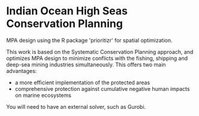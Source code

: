 # Indian Ocean High Seas Conservation Planning

MPA design using the R package 'prioritizr' for spatial optimization. 

This work is based on the Systematic Conservation Planning approach, and optimizes MPA design
to minimize conflicts with the fishing, shipping and deep-sea mining industries simultaneously. This offers two main advantages:
- a more efficient implementation of the protected areas
- comprehensive protection against cumulative negative human impacts on marine ecosystems

You will need to have an external solver, such as Gurobi.
